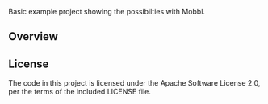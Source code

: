 Basic example project showing the possibilties with Mobbl.

## Overview



## License
The code in this project is licensed under the Apache Software License 2.0, per the terms of the included LICENSE file.
